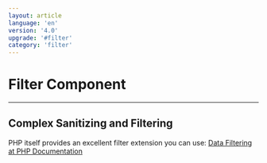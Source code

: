 ```yaml
---
layout: article
language: 'en'
version: '4.0'
upgrade: '#filter'
category: 'filter'
---
```

# Filter Component
<hr/>

## Complex Sanitizing and Filtering
PHP itself provides an excellent filter extension you can use: [Data Filtering at PHP Documentation][filter]

[filter]: https://www.php.net/manual/en/book.filter.php
